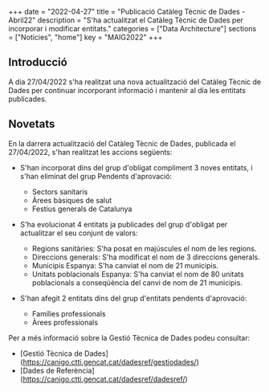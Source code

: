 +++
date        = "2022-04-27"
title       = "Publicació Catàleg Tècnic de Dades - Abril22"
description = "S'ha actualitzat el Catàleg Tècnic de Dades per incorporar i modificar entitats."
categories  = ["Data Architecture"]
sections    = ["Notícies", "home"]
key = "MAIG2022"
+++

## Introducció

A dia 27/04/2022 s'ha realitzat una nova actualització del Catàleg Tècnic de Dades per continuar incorporant informació i mantenir al dia les entitats publicades.
 
## Novetats

En la darrera actualització del Catàleg Tècnic de Dades, publicada el 27/04/2022, s'han realitzat les accions següents:

- S'han incorporat dins del grup d'obligat compliment 3 noves entitats, i s'han eliminat del grup Pendents d'aprovació:
  - Sectors sanitaris
  - Àrees bàsiques de salut
  - Festius generals de Catalunya
  
- S'ha evolucionat 4 entitats ja publicades del grup d'obligat per actualitzar el seu conjunt de valors:
  - Regions sanitàries: S'ha posat en majúscules el nom de les regions.
  - Direccions generals: S'ha modificat el nom de 3 direccions generals.
  - Municipis Espanya: S'ha canviat el nom de 21 municipis.
  - Unitats poblacionals Espanya: S'ha canviat el nom de 80 unitats poblacionals a conseqüència del canvi de nom de 21 municipis.

- S'han afegit 2 entitats dins del grup d'entitats pendents d'aprovació: 
  - Famílies professionals
  - Àrees professionals

Per a més informació sobre la Gestió Tècnica de Dades podeu consultar:

* [Gestió Tècnica de Dades] (https://canigo.ctti.gencat.cat/dadesref/gestiodades/)
* [Dades de Referència] (https://canigo.ctti.gencat.cat/dadesref/dadesref/)

